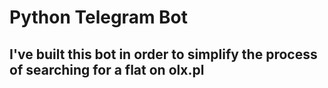 # Python Telegram Bot
## I've built this bot in order to simplify the process of searching for a flat on olx.pl
